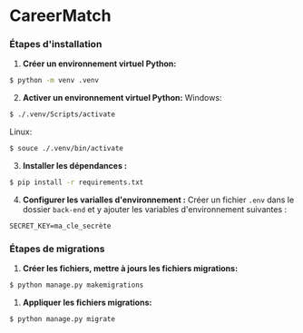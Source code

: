 # CareerMatch

### Étapes d'installation

1. **Créer un environnement virtuel Python:**
```bash
$ python -m venv .venv
```

2. **Activer un environnement virtuel Python:**
Windows:
```bash
$ ./.venv/Scripts/activate
```

Linux:
```bash
$ souce ./.venv/bin/activate
```

3. **Installer les dépendances :**
```bash
$ pip install -r requirements.txt
```

4. **Configurer les varialles d'environnement :**
Créer un fichier `.env` dans le dossier `back-end` et y ajouter les variables d'environnement suivantes :

```env
SECRET_KEY=ma_cle_secrète
```


### Étapes de migrations

1. **Créer les fichiers, mettre à jours les fichiers migrations:**
```bash
$ python manage.py makemigrations
```

1. **Appliquer les fichiers migrations:**
```bash
$ python manage.py migrate
```